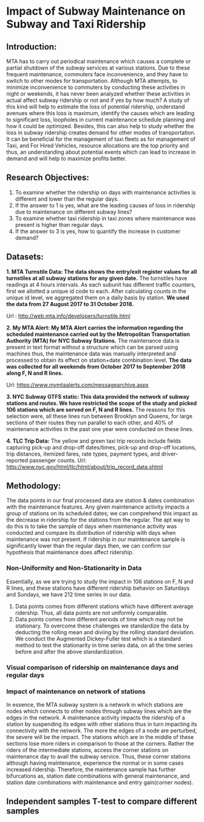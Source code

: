 # Impact of Subway Maintenance on Subway and Taxi Ridership

## Introduction:
MTA has to carry out periodical maintenance which causes a complete or partial shutdown of the subway services at various stations. Due to these frequent maintenance, commuters face inconvenience, and they have to switch to other modes for transportation. Although MTA attempts, to minimize inconvenience to commuters by conducting these activities in night or weekends, it has never been analyzed whether these activities in actual affect subway ridership or not and if yes by how much? A study of this kind will help to estimate the loss of potential ridership, understand avenues where this loss is maximum, identify the causes which are leading to significant loss, loopholes in current maintenance schedule planning and how it could be optimized. Besides, this can also help to study whether the loss in subway ridership creates demand for other modes of transportation. It can be beneficial for the management of taxi fleets as for management of Taxi, and For Hired Vehicles, resource allocations are the top priority and thus, an understanding about potential events which can lead to increase in demand and will help to maximize profits better.

## Research Objectives:
1. To examine whether the ridership on days with maintenance activities is different and lower than the regular days.
2. If the answer to 1 is yes, what are the leading causes of loss in ridership due to maintenance on different subway lines?
3. To examine whether taxi ridership in taxi zones where maintenance was present is higher than regular days.
4.  If the answer to 3 is yes, how to quantify the increase in customer demand?

## Datasets:
**1. MTA Turnstile Data: The data shows the entry/exit register values for all turnstiles at all subway stations for any given date.** The turnstiles have readings at 4 hours intervals. As each subunit has different traffic counters, first we allotted a unique id code to each. After calculating counts in the unique id level, we aggregated them on a daily basis by station.
**We used the data from 27 August 2017 to 31 October 2018.**

Url : http://web.mta.info/developers/turnstile.html
  
**2. My MTA Alert: My MTA Alert carries the information regarding the scheduled maintenance carried out by the Metropolitan Transportation Authority (MTA) for NYC Subway Stations.** The maintenance data is present in text format without a structure which can be parsed using machines thus, the maintenance data was manually interpreted and processed to obtain its effect on station+date combination level.
**The data was collected for all weekends from October 2017 to September 2018 along F, N and R lines.**

Url: https://www.mymtaalerts.com/messagearchive.aspx

**3. NYC Subway GTFS static: This data provided the network of subway stations and routes. We have restricted the scope of the study and picked 106 stations which are served on F, N and R lines.** The reasons for this selection were, all these lines run between Brooklyn and Queens, for large sections of their routes they run parallel to each other, and 40% of maintenance activities in the past one year were conducted on these lines.


**4. TLC Trip Data:** The yellow and green taxi trip records include fields capturing pick-up and drop-off dates/times, pick-up and drop-off  locations, trip distances, itemized fares, rate types, payment types, and driver-reported passenger counts.
Url: http://www.nyc.gov/html/tlc/html/about/trip_record_data.shtml

## Methodology:

The data points in our final processed data are station & dates combination with the maintenance features. Any given maintenance activity impacts a group of stations on its scheduled dates; we can comprehend this impact as the decrease in ridership for the stations from the regular. The apt way to do this is to take the sample of days when maintenance activity was conducted and compare its distribution of ridership with days when maintenance was not present. If ridership in our maintenance sample is significantly lower than the regular days then, we can confirm our hypothesis that maintenance does affect ridership.

### Non-Uniformity and Non-Stationarity in Data
Essentially, as we are trying to study the impact in 106 stations on F, N and R lines, and these stations have different ridership behavior on Saturdays and Sundays, we have 212 time series in our data.
1. Data points comes from different stations which have different average ridership. Thus, all data points are not uniformly comparable.
2. Data points comes from different periods of time which may not be stationary.
To overcome these challenges we standardize the data by deducting the rolling mean and diviing by the rolling standard deviation.
We conduct the Augmented Dickey-Fuller test which is a standard method to test the stationarity in time series data, on all the time series before and after the above standardization.

### Visual comparison of ridership on maintenance days and regular days

### Impact of maintenance on network of stations
In essence, the MTA subway system is a network in which stations are nodes which connects to other nodes through subway lines which are the edges in the network. A maintenance activity impacts the ridership of a station by suspending its edges with other stations thus in turn impacting its connectivity with the network. The more the edges of a node are perturbed, the severe will be the impact. The stations which are in the middle of these sections lose more riders in comparison to those at the corners. Rather the riders of the intermediate stations, access the corner stations on maintenance day to avail the subway service. Thus, these corner stations although having maintenance, experience the normal or in some cases increased ridership. Therefore, the maintenance sample has further bifurcations as, station date combinations with general maintenance, and station date combinations with maintenance and entry gain(corner nodes).

## Independent samples T-test to compare different samples
